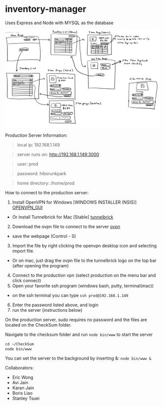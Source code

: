 # inventory-manager
Uses Express and Node with MYSQL as the database

![storyboard](github_files/storyboard.png)

Production Server Information:
> local ip: 192.168.1.149

> server runs on: http://192.168.1.149:3000

> user: prod

> password: hibsrunkpark

> home directory: /home/prod


How to connect to the production server:
1. Install OpenVPN for Windows [WINDOWS INSTALLER (NSIS)] [OPENVPN_GUI](https://openvpn.net/community-downloads/)
* Or install Tunnelbrick for Mac [Stable] [tunnelbrick](https://tunnelblick.net/downloads.html)
2. Download the ovpn file to connect to the server [ovpn](https://raw.githubusercontent.com/borisliao/inventory-manager/master/github_files/production.ovpn)
* save the webpage (Control - S)
3. Import the file by right clicking the openvpn desktop icon and selecting import file.
* Or on mac, just drag the ovpn file to the tunnelbrick logo on the top bar (after opening the program)
4. Connect to the production vpn (select production on the menu bar and click connect)
5. Open your favorite ssh program (windows bash, putty, terminal(mac))
* on the ssh terminal you can type ```ssh prod@192.168.1.149```
6. Enter the password listed above, and login
7. run the server (instructions below)

On the production server, sudo requires no password and the files are located on the CheckSum folder.

Navigate to the checksum folder and run ```node bin/www``` to start the server
```shell
cd ~/CheckSum
node bin/www
```

You can set the server to the background by inserting &:  ```node bin/www &```

Collaborators:
- Eric Wong
- Avi Jain
- Karan Jain
- Boris Liao
- Stanley Tsuei
